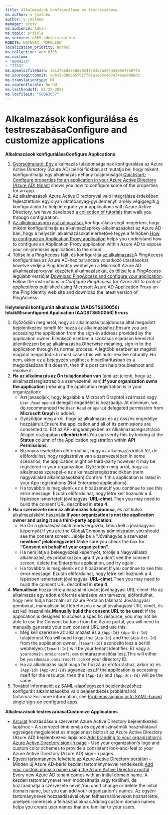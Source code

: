 ```yaml
---
title: Alkalmazások konfigurálása és testreszabása
ms.author: v-jmathew
author: v-jmathew
manager: scotv
ms.audience: Admin
ms.topic: article
ms.service: o365-administration
ROBOTS: NOINDEX, NOFOLLOW
localization_priority: Normal
ms.collection: Adm_O365
ms.custom:
- "9004334"
- "7733"
ms.openlocfilehash: 30127beda85dd9824f7e3a7a4744d109e7ea874b
ms.sourcegitcommit: aeb15e206865f61ff61a1e55c407e34eaa89b6d1
ms.translationtype: MT
ms.contentlocale: hu-HU
ms.lasthandoff: 01/29/2021
ms.locfileid: "50063657"
---
```

# <a name="configure-and-customize-applications"></a><span data-ttu-id="61c2e-102">Alkalmazások konfigurálása és testreszabása</span><span class="sxs-lookup"><span data-stu-id="61c2e-102">Configure and customize applications</span></span>

<span data-ttu-id="61c2e-103">**Alkalmazások konfigurálása**</span><span class="sxs-lookup"><span data-stu-id="61c2e-103">**Configure Applications**</span></span>

1. <span data-ttu-id="61c2e-104">[Gyorsútmutató: Egy](https://docs.microsoft.com/azure/active-directory/manage-apps/add-application-portal-configure) alkalmazás tulajdonságainak konfigurálása az Azure Active Directory (Azure AD) bérlői fiókban azt mutatja be, hogy miként konfigurálhatja egy alkalmazás néhány tulajdonságát.</span><span class="sxs-lookup"><span data-stu-id="61c2e-104">[Quickstart: Configure properties for an application in your Azure Active Directory (Azure AD) tenant](https://docs.microsoft.com/azure/active-directory/manage-apps/add-application-portal-configure) shows you how to configure some of the properties for an app.</span></span>
2. <span data-ttu-id="61c2e-105">Az alkalmazások Azure Active Directoryval való integrálása érdekében fejlesztettünk egy olyan oktatóanyag-gyűjteményt, amely végigsegíti [a](https://docs.microsoft.com/azure/active-directory/saas-apps/tutorial-list) konfiguráción.</span><span class="sxs-lookup"><span data-stu-id="61c2e-105">To help integrate your applications with Azure Active Directory, we have developed [a collection of tutorials](https://docs.microsoft.com/azure/active-directory/saas-apps/tutorial-list) that walk you through configuration.</span></span>
3. <span data-ttu-id="61c2e-106">[Az alkalmazásproxy-alkalmazások](https://docs.microsoft.com/azure/active-directory/manage-apps/application-proxy-config-how-to) konfigurálása segít megérteni, hogy miként konfigurálhatja az alkalmazásproxy-alkalmazásokat az Azure AD-ban, hogy a helyszíni alkalmazásokat elérhetővé tegye a felhőben.</span><span class="sxs-lookup"><span data-stu-id="61c2e-106">[How to configure an Application Proxy application](https://docs.microsoft.com/azure/active-directory/manage-apps/application-proxy-config-how-to) helps you understand how to configure an Application Proxy application within Azure AD to expose your on-premises applications to the cloud.</span></span>
4. <span data-ttu-id="61c2e-107">Töltse le a PingAccess fájlt, és konfigurálja [az alkalmazást:](https://docs.microsoft.com/azure/active-directory/manage-apps/application-proxy-ping-access-publishing-guide#download-pingaccess-and-configure-your-application)A PingAccess konfigurálása az Azure AD-hez parancsra vonatkozó utasításokat követve védje a Ping Identity webhelyen a Microsoft Azure AD alkalmazásproxyval közzétett alkalmazásokat, és töltse le a *PingAccess* legújabb verzióját.</span><span class="sxs-lookup"><span data-stu-id="61c2e-107">[Download PingAccess and configure your application](https://docs.microsoft.com/azure/active-directory/manage-apps/application-proxy-ping-access-publishing-guide#download-pingaccess-and-configure-your-application): Follow the instructions in *Configure PingAccess for Azure AD to protect applications* published using Microsoft Azure AD Application Proxy on the Ping Identity web site and download the latest version of PingAccess.</span></span>

<span data-ttu-id="61c2e-108">**Helytelenül konfigurált alkalmazás (AADSTS650056) hibák**</span><span class="sxs-lookup"><span data-stu-id="61c2e-108">**Misconfigured Application (AADSTS650056) Errors**</span></span>

1. <span data-ttu-id="61c2e-109">Győződjön meg arról, hogy az alkalmazás tulajdonosa által megadott bejelentkezési címről fér hozzá az alkalmazáshoz.</span><span class="sxs-lookup"><span data-stu-id="61c2e-109">Ensure you are accessing the application from the sign-in address provided by the application owner.</span></span> <span data-ttu-id="61c2e-110">Ellenkező esetben a szokásos eljáráson keresztül jelentkezzen be az alkalmazásba.</span><span class="sxs-lookup"><span data-stu-id="61c2e-110">Otherwise meaning, sign in to the application through its normal process.</span></span> <span data-ttu-id="61c2e-111">A legtöbb esetben ez magától magától megoldódik.</span><span class="sxs-lookup"><span data-stu-id="61c2e-111">In most cases this will auto-resolve naturally.</span></span> <span data-ttu-id="61c2e-112">Ha nem, akkor ez a bejegyzés segíthet a hibaelhárításban és a megoldásában.</span><span class="sxs-lookup"><span data-stu-id="61c2e-112">If it doesn’t, then this post can help troubleshoot and resolve it.</span></span>
2. <span data-ttu-id="61c2e-113">**Ha az alkalmazás az Ön tulajdonában van** (ami azt jelenti, hogy az alkalmazásregisztráció a szervezetnél van):</span><span class="sxs-lookup"><span data-stu-id="61c2e-113">**If your organization owns the application** (meaning the application registration is in your organization):</span></span>
    - <span data-ttu-id="61c2e-114">Azt javasoljuk, hogy legalább a Microsoft Graphtól származó vagy `User.Read` `openid` delegált engedélyt is hozzáadja. </span><span class="sxs-lookup"><span data-stu-id="61c2e-114">At minimum, we do recommended the `User.Read` or `openid` delegated permission from **Microsoft Graph** is added.</span></span>
    - <span data-ttu-id="61c2e-115">Győződjön meg arról, hogy az alkalmazás és az összes engedélye hozzájárult.</span><span class="sxs-lookup"><span data-stu-id="61c2e-115">Ensure the application and all of its permissions are consented to.</span></span> <span data-ttu-id="61c2e-116">Ezt az API-engedélyekben  az Alkalmazásregisztráció Állapot oszlopában **ellenőrizheti.**</span><span class="sxs-lookup"><span data-stu-id="61c2e-116">You can verify this by looking at the **Status** column of the Application registration within **API Permissions**.</span></span>
    - <span data-ttu-id="61c2e-117">Bizonyos esetekben előfordulhat, hogy az alkalmazás külső fél, de előfordulhat, hogy regisztrálva van a szervezetében.</span><span class="sxs-lookup"><span data-stu-id="61c2e-117">In some scenarios, the application might be third-party however it may be registered in your organization.</span></span> <span data-ttu-id="61c2e-118">Győződjön meg arról, hogy az alkalmazás szerepel-e az alkalmazásregisztrációkban (nem nagyvállalati alkalmazásokban).</span><span class="sxs-lookup"><span data-stu-id="61c2e-118">Confirm if this application is listed in your App registrations (Not Enterprise applications).</span></span>
    - <span data-ttu-id="61c2e-119">Ha továbbra is megjelenik ez a hibaüzenet.</span><span class="sxs-lookup"><span data-stu-id="61c2e-119">If you continue to see this error message.</span></span> <span data-ttu-id="61c2e-120">Ezután előfordulhat, hogy létre kell hoznunk a 4. lépésben ismertetett jóváhagyási **URL-címet.**</span><span class="sxs-lookup"><span data-stu-id="61c2e-120">Then you may need to build the consent URL described in **step 4**.</span></span>
3. <span data-ttu-id="61c2e-121">**Ha a szervezete nem az alkalmazás tulajdonosa,** és azt külső alkalmazásként használja:</span><span class="sxs-lookup"><span data-stu-id="61c2e-121">**If your organization is not the application owner and using it as a third-party application**:</span></span>
    - <span data-ttu-id="61c2e-122">Ha Ön a globális/vállalati rendszergazda, látnia kell a jóváhagyási képernyőt.</span><span class="sxs-lookup"><span data-stu-id="61c2e-122">If you are the Global/Company administrator, you should see the consent screen.</span></span> <span data-ttu-id="61c2e-123">Jelölje be a "Jóváhagyás a szervezet **nevében" jelölőnégyzetet.**</span><span class="sxs-lookup"><span data-stu-id="61c2e-123">Make sure you check the box for **“Consent on behalf of your organization“**.</span></span>
    - <span data-ttu-id="61c2e-124">Ha nem látja a beleegyezési képernyőt, törölje a Nagyvállalati alkalmazást, és próbálkozzon újra.</span><span class="sxs-lookup"><span data-stu-id="61c2e-124">If you don’t see the consent screen, delete the Enterprise application, and try again.</span></span>
    - <span data-ttu-id="61c2e-125">Ha továbbra is megjelenik ez a hibaüzenet.</span><span class="sxs-lookup"><span data-stu-id="61c2e-125">If you continue to see this error message.</span></span> <span data-ttu-id="61c2e-126">Ezután előfordulhat, hogy létre kell hoznunk a 4. lépésben ismertetett jóváhagyási **URL-címet.**</span><span class="sxs-lookup"><span data-stu-id="61c2e-126">Then you may need to build the consent URL described in **step 4**.</span></span>
4. <span data-ttu-id="61c2e-127">**Manuálisan** hozza létre a használni kívánt jóváhagyási URL-címet: Ha az alkalmazás egy adott erőforrás elérésére van tervezve, előfordulhat, hogy nem tudja használni az Azure Portalon található Jóváhagyási gombokat, manuálisan kell létrehoznia a saját jóváhagyási URL-címét, és ezt kell használnia.</span><span class="sxs-lookup"><span data-stu-id="61c2e-127">**Manually build the consent URL to be used**: If the application is designed to access a specific resource, you may not be able to use the Consent buttons from the Azure portal, you will need to manually generate your own consent URL and use this.</span></span>
    - <span data-ttu-id="61c2e-128">Meg kell szereznie az alkalmazást és a `{App-Id}` `{App-Uri-Id}` tulajdonost.</span><span class="sxs-lookup"><span data-stu-id="61c2e-128">You will need to get the `{App-Id}` and the `{App-Uri-Id}` from the application owner.</span></span> <span data-ttu-id="61c2e-129">`{Tenant-Id}` azonosító lesz a bérlői webhelyen.</span><span class="sxs-lookup"><span data-stu-id="61c2e-129">`{Tenant-Id}` will be your tenant identifier.</span></span> <span data-ttu-id="61c2e-130">Ez vagy a `yourdomain.onmicrosoft.com` címtárazonosítója lesz.</span><span class="sxs-lookup"><span data-stu-id="61c2e-130">This will either be `yourdomain.onmicrosoft.com` or your directory ID.</span></span>
    - <span data-ttu-id="61c2e-131">Ha az alkalmazás saját maga fér hozzá az erőforráshoz, akkor az és `{App-Id}` `{App-Uri-Id}` ugyanaz lesz.</span><span class="sxs-lookup"><span data-stu-id="61c2e-131">If the application is accessing itself for the resource, then the `{App-Id}` and `{App-Uri-Id}` will be the same.</span></span>
5. <span data-ttu-id="61c2e-132">További információt az [SAML-alapú](https://docs.microsoft.com/azure/active-directory/manage-apps/application-sign-in-problem-federated-sso-gallery#misconfigured-application)egyszeri bejelentkezéshez konfigurált alkalmazásokba való bejelentkezés problémáiról tartalmaz.</span><span class="sxs-lookup"><span data-stu-id="61c2e-132">For more information, see [Problems signing in to SAML-based single sign-on configured apps](https://docs.microsoft.com/azure/active-directory/manage-apps/application-sign-in-problem-federated-sso-gallery#misconfigured-application).</span></span>

<span data-ttu-id="61c2e-133">**Alkalmazások testreszabása**</span><span class="sxs-lookup"><span data-stu-id="61c2e-133">**Customize Applications**</span></span>

- <span data-ttu-id="61c2e-134">[Arculat](https://docs.microsoft.com/azure/active-directory/fundamentals/customize-branding) hozzáadása a szervezet Azure Active Directory bejelentkezési lapjához – A szervezet emblémája és egyéni színsémák használatával egységes megjelenést és megjelenést biztosít az Azure Active Directory (Azure AD) bejelentkezési lapjaihoz.</span><span class="sxs-lookup"><span data-stu-id="61c2e-134">[Add branding to your organization's Azure Active Directory sign-in page](https://docs.microsoft.com/azure/active-directory/fundamentals/customize-branding) - Use your organization's logo and custom color schemes to provide a consistent look-and-feel to your Azure Active Directory (Azure AD) sign-in pages.</span></span>
- <span data-ttu-id="61c2e-135">[Egyéni tartománynév felvétele az Azure Active Directory portálon](https://docs.microsoft.com/azure/active-directory/fundamentals/add-custom-domain) – Minden új Azure AD-bérlő kezdeti tartománynévvel rendelkezik.</span><span class="sxs-lookup"><span data-stu-id="61c2e-135">[Add your custom domain name using the Azure Active Directory portal](https://docs.microsoft.com/azure/active-directory/fundamentals/add-custom-domain) - Every new Azure AD tenant comes with an initial domain name.</span></span> <span data-ttu-id="61c2e-136">A kezdeti tartománynevet nem módosíthatja vagy törölheti, de hozzáadhatja a szervezete nevét.</span><span class="sxs-lookup"><span data-stu-id="61c2e-136">You can't change or delete the initial domain name, but you can add your organization's names.</span></span> <span data-ttu-id="61c2e-137">Az egyéni tartománynevek hozzáadásával olyan felhasználóneveket hozhat létre, amelyek ismerősek a felhasználóknak.</span><span class="sxs-lookup"><span data-stu-id="61c2e-137">Adding custom domain names helps you create user names that are familiar to your users.</span></span>
